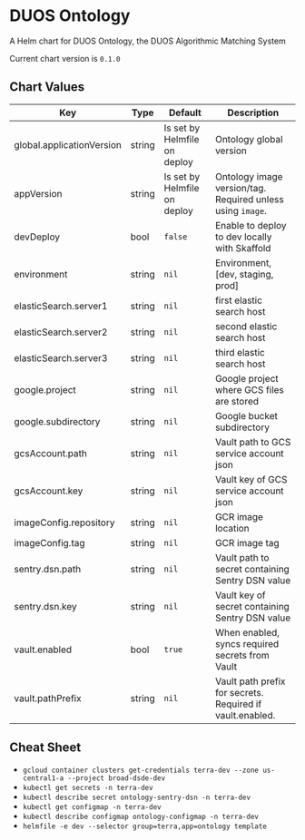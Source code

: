 DUOS Ontology
========
A Helm chart for DUOS Ontology, the DUOS Algorithmic Matching System

Current chart version is `0.1.0`





## Chart Values

| Key | Type | Default | Description |
|-----|------|---------|-------------|
| global.applicationVersion | string | Is set by Helmfile on deploy | Ontology global version |
| appVersion | string | Is set by Helmfile on deploy | Ontology image version/tag. Required unless using `image`. |
| devDeploy | bool | `false` | Enable to deploy to dev locally with Skaffold |
| environment | string | `nil` | Environment, [dev, staging, prod] |
| elasticSearch.server1 | string | `nil` | first elastic search host |
| elasticSearch.server2 | string | `nil` | second elastic search host |
| elasticSearch.server3 | string | `nil` | third elastic search host |
| google.project | string | `nil` | Google project where GCS files are stored |
| google.subdirectory | string | `nil` | Google bucket subdirectory |
| gcsAccount.path | string | `nil` | Vault path to GCS service account json |
| gcsAccount.key | string | `nil` | Vault key of GCS service account json |
| imageConfig.repository | string | `nil` | GCR image location |
| imageConfig.tag | string | `nil` | GCR image tag |
| sentry.dsn.path | string | `nil` | Vault path to secret containing Sentry DSN value |
| sentry.dsn.key | string | `nil` | Vault key of secret containing Sentry DSN value |
| vault.enabled | bool | `true` | When enabled, syncs required secrets from Vault |
| vault.pathPrefix | string | `nil` | Vault path prefix for secrets. Required if vault.enabled. |

## Cheat Sheet

* `gcloud container clusters get-credentials terra-dev --zone us-central1-a --project broad-dsde-dev`
* `kubectl get secrets -n terra-dev`
* `kubectl describe secret ontology-sentry-dsn -n terra-dev`
* `kubectl get configmap -n terra-dev`
* `kubectl describe configmap ontology-configmap -n terra-dev`
* `helmfile -e dev --selector group=terra,app=ontology template`